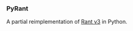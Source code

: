 ### PyRant ###

A partial reimplementation of [Rant v3](https://github.com/TheBerkin/rant3) in Python.
